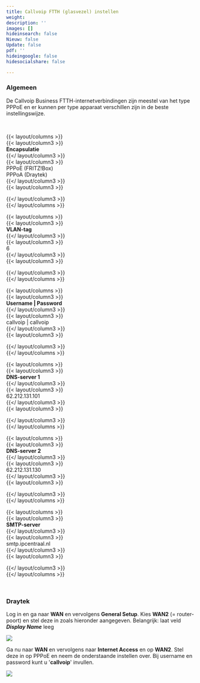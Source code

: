```yaml
---
title: Callvoip FTTH (glasvezel) instellen
weight: 
description: ''
images: []
hideinsearch: false
Nieuw: false
Update: false
pdf: ''
hideingoogle: false
hidesocialshare: false

---
```

### Algemeen

De Callvoip Business FTTH-internetverbindingen zijn meestel van het type PPPoE en er kunnen per type apparaat verschillen zijn in de beste instellingswijze.

<br>

{{< layout/columns >}}  
{{< layout/column3 >}}  
**Encapsulatie**  
{{</ layout/column3 >}}  
{{< layout/column3 >}}  
PPPoE (FRITZ!Box)  
PPPoA (Draytek)  
{{</ layout/column3 >}}  
{{< layout/column3 >}}

{{</ layout/column3 >}}  
{{</ layout/columns >}}

{{< layout/columns >}}  
{{< layout/column3 >}}  
**VLAN-tag**  
{{</ layout/column3 >}}  
{{< layout/column3 >}}  
6  
{{</ layout/column3 >}}  
{{< layout/column3 >}}

{{</ layout/column3 >}}  
{{</ layout/columns >}}

{{< layout/columns >}}  
{{< layout/column3 >}}  
**Username | Password**  
{{</ layout/column3 >}}  
{{< layout/column3 >}}  
callvoip | callvoip  
{{</ layout/column3 >}}  
{{< layout/column3 >}}

{{</ layout/column3 >}}  
{{</ layout/columns >}}

{{< layout/columns >}}  
{{< layout/column3 >}}  
**DNS-server 1**  
{{</ layout/column3 >}}  
{{< layout/column3 >}}  
62\.212.131.101  
{{</ layout/column3 >}}  
{{< layout/column3 >}}

{{</ layout/column3 >}}  
{{</ layout/columns >}}

{{< layout/columns >}}  
{{< layout/column3 >}}  
**DNS-server 2**  
{{</ layout/column3 >}}  
{{< layout/column3 >}}  
62\.212.131.130  
{{</ layout/column3 >}}  
{{< layout/column3 >}}

{{</ layout/column3 >}}  
{{</ layout/columns >}}

{{< layout/columns >}}  
{{< layout/column3 >}}  
**SMTP-server**  
{{</ layout/column3 >}}  
{{< layout/column3 >}}  
smtp.ipcentraal.nl  
{{</ layout/column3 >}}  
{{< layout/column3 >}}

{{</ layout/column3 >}}  
{{</ layout/columns >}}

<br>

### Draytek

Log in en ga naar **WAN** en vervolgens **General Setup**. Kies **WAN2** (= router-poort) en stel deze in zoals hieronder aangegeven. Belangrijk: laat veld **_Display Name_** leeg

![](https://res.cloudinary.com/callvoip/image/upload/v1565008278/support-ftth-draytek_vhkark.png)

Ga nu naar **WAN** en vervolgens naar **Internet Access** en op **WAN2**. Stel deze in op PPPoE en neem de onderstaande instellen over. Bij username en password kunt u '**callvoip**' invullen.

![](https://res.cloudinary.com/callvoip/image/upload/v1565008408/support-ftth-draytek2_elu6wn.png)